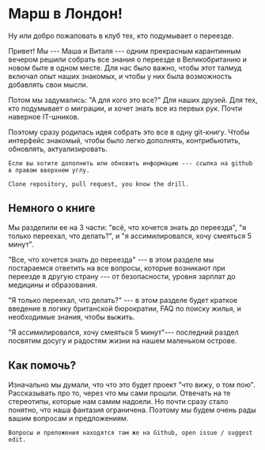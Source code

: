 Марш в Лондон!
============================

 Ну или добро пожаловать в клуб тех, кто подумывает о переезде.



Привет! Мы --- Маша и Виталя --- одним прекрасным карантинным вечером решили собрать все знания о переезде в Великобританию и новом быте в одном месте. Для нас было важно, чтобы этот талмуд включал опыт наших знакомых, и чтобы у них была возможность добавлять свои мысли.



Потом мы задумались: "А для кого это все?" Для наших друзей. Для тех, кто подумывает о миграции, и хочет знать все из первых рук. Почти наверное IT-шников.



Поэтому сразу родилась идея собрать это все в одну git-книгу. Чтобы интерфейс знакомый, чтобы было легко дополнять, контрибьютить, обновлять, актуализировать.

```{note}
Если вы хотите дополнить или обновить информацию --- ссылка на github в правом вверхнем углу.

Clone repository, pull request, you know the drill.
```



## Немного о книге

Мы разделили ее на 3 части: "всё, что хочется знать до переезда", "я только переехал, что делать?", и "я ассимилировался, хочу смеяться 5 минут".



"Все, что хочется знать до переезда" --- в этом разделе мы постараемся ответить на все вопросы, которые возникают при переезде в другую страну --- от безопасности, уровня зарплат до медицины и образования.



"Я только переехал, что делать?" --- в этом разделе будет краткое введение в логику британской бюрократии, FAQ по поиску жилья, и необходимые знания, чтобы выжить.



"Я ассимилировался, хочу смеяться 5 минут"--- последний раздел посвятим досугу и радостям жизни на нашем маленьком острове.

## Как помочь?

Изначально мы думали, что что это будет проект "что вижу, о том пою". Рассказывать про то, через что мы сами прошли. Отвечать на те стереотипы, которые нам самим надоели. Но почти сразу стало понятно, что наша фантазия ограничена. Поэтому мы будем очень рады вашим вопросам и предложениям.

```{note}
Вопросы и преложения находятся там же на Github, open issue / suggest edit.
```

